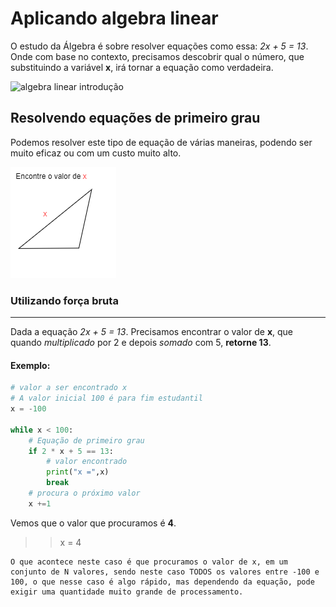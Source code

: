 # Aplicando algebra linear

O estudo da Álgebra é sobre resolver equações como essa: <i>2x + 5 = 13</i>. Onde com base no contexto, precisamos descobrir qual o número, que substituindo a variável <strong>x</strong>, irá tornar a equação como verdadeira.

<img src="https://th.bing.com/th/id/R.5372c3f1e9e39f915122b5b84e9eb74d?rik=f4x5Wq1RQIvmGA&pid=ImgRaw&r=0" alt="algebra linear introdução">

## Resolvendo equações de primeiro grau

Podemos resolver este tipo de equação de várias maneiras, podendo ser muito eficaz ou com um custo muito alto.

 <img src="..\resources\algebra\find_x_value.png">

### Utilizando força bruta
<hr>

Dada a equação <i>2x + 5 = 13</i>. Precisamos encontrar o valor de <strong>x</strong>, que quando <i>multiplicado</i> por 2 e depois <i>somado</i> com 5, <strong>retorne 13</strong>.

#### Exemplo:
```python
# valor a ser encontrado x
# A valor inicial 100 é para fim estudantil
x = -100

while x < 100:
    # Equação de primeiro grau
    if 2 * x + 5 == 13: 
        # valor encontrado
        print("x =",x) 
        break
    # procura o próximo valor
    x +=1
```

Vemos que o valor que procuramos é <strong>4</strong>.
>> x = 4


    O que acontece neste caso é que procuramos o valor de x, em um conjunto de N valores, sendo neste caso TODOS os valores entre -100 e 100, o que nesse caso é algo rápido, mas dependendo da equação, pode exigir uma quantidade muito grande de processamento.